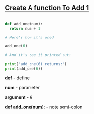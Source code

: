 ## [Create A function To Add 1](https://vimeo.com/954334235/902b0b036d#t=0)

```python

def add_one(num):
  return num + 1

# Here's how it's used

add_one(6)

# And it's see it printed out:

print("add_one(6) returns:")
print(add_one(6))

````
**def** - define

**num** - parameter

**argumen**t - 6


**def add_one(num**): - note semi-colon 
